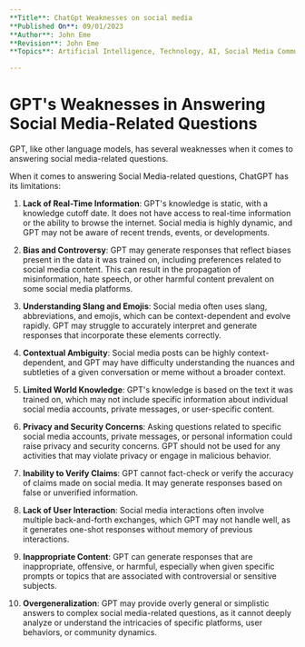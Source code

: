 ```yaml
---
**Title**: ChatGpt Weaknesses on social media
**Published On**: 09/01/2023
**Author**: John Eme
**Revision**: John Eme
**Topics**: Artificial Intelligence, Technology, AI, Social Media Community

---
```


# GPT's Weaknesses in Answering Social Media-Related Questions

GPT, like other language models, has several weaknesses when it comes to answering social media-related questions. 

When it comes to answering Social Media-related questions, ChatGPT has its limitations:

1. **Lack of Real-Time Information**: GPT's knowledge is static, with a knowledge cutoff date. It does not have access to real-time information or the ability to browse the internet. Social media is highly dynamic, and GPT may not be aware of recent trends, events, or developments.

2. **Bias and Controversy**: GPT may generate responses that reflect biases present in the data it was trained on, including preferences related to social media content. This can result in the propagation of misinformation, hate speech, or other harmful content prevalent on some social media platforms.

3. **Understanding Slang and Emojis**: Social media often uses slang, abbreviations, and emojis, which can be context-dependent and evolve rapidly. GPT may struggle to accurately interpret and generate responses that incorporate these elements correctly.

4. **Contextual Ambiguity**: Social media posts can be highly context-dependent, and GPT may have difficulty understanding the nuances and subtleties of a given conversation or meme without a broader context.

5. **Limited World Knowledge**: GPT's knowledge is based on the text it was trained on, which may not include specific information about individual social media accounts, private messages, or user-specific content.

6. **Privacy and Security Concerns**: Asking questions related to specific social media accounts, private messages, or personal information could raise privacy and security concerns. GPT should not be used for any activities that may violate privacy or engage in malicious behavior.

7. **Inability to Verify Claims**: GPT cannot fact-check or verify the accuracy of claims made on social media. It may generate responses based on false or unverified information.

8. **Lack of User Interaction**: Social media interactions often involve multiple back-and-forth exchanges, which GPT may not handle well, as it generates one-shot responses without memory of previous interactions.

9. **Inappropriate Content**: GPT can generate responses that are inappropriate, offensive, or harmful, especially when given specific prompts or topics that are associated with controversial or sensitive subjects.

10. **Overgeneralization**: GPT may provide overly general or simplistic answers to complex social media-related questions, as it cannot deeply analyze or understand the intricacies of specific platforms, user behaviors, or community dynamics.

